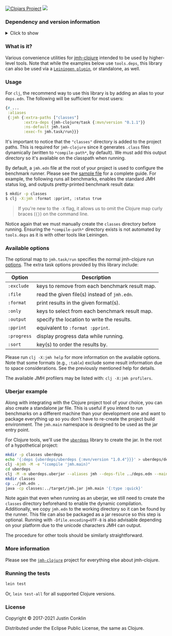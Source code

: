 [![Clojars Project](https://img.shields.io/clojars/v/jmh-clojure/task.svg)](https://clojars.org/jmh-clojure/task)
[![](https://github.com/jgpc42/jmh-clojure-task/workflows/Test%20runner/badge.svg)][ci]

### Dependency and version information
<details>
  <summary>Click to show</summary>

[Leiningen][lein]

``` clojure
[jmh-clojure/task "0.1.1"]
```

[tools.deps][deps]

```clojure
{jmh-clojure/task {:mvn/version "0.1.1"}}
```

[Maven](http://maven.apache.org)

``` xml
<dependency>
  <groupId>jmh-clojure</groupId>
  <artifactId>task</artifactId>
  <version>0.1.1</version>
</dependency>
```

JDK versions 8 to 16 and Clojure versions 1.7 to 1.10 are currently [tested against][ci].
</details>

### What is it?

Various convenience utilities for [jmh-clojure][jmh-clj] intended to be used by higher-level tools. Note that while the examples below use `tools.deps`, this library can also be used via a [`Leiningen plugin`][lein-jmh], or standalone, as well.

### Usage

For `clj`, the recommend way to use this library is by adding an alias to your `deps.edn`. The following will be sufficient for most users:

```clojure
{#_...
 :aliases
 {:jmh {:extra-paths ["classes"]
        :extra-deps {jmh-clojure/task {:mvn/version "0.1.1"}}
        :ns-default jmh.task
        :exec-fn jmh.task/run}}}
```

It's important to notice that the `"classes"` directory is added to the project paths. This is required for `jmh-clojure` since it generates `.class` files dynamically (written to `*compile-path*`, by default). We must add this output directory so it's available on the classpath when running.

By default, a `jmh.edn` file at the root of your project is used to configure the benchmark runner. Please see the [sample file][sample] for a complete guide. For example, the following runs all benchmarks, enables the standard JMH status log, and outputs pretty-printed benchmark result data:

```bash
$ mkdir -p classes
$ clj -X:jmh :format :pprint, :status true
```

> If you're new to the `-X` flag, it allows us to omit the Clojure map curly braces (`{}`) on the command line.

Notice again that we must manually create the `classes` directory before running. Ensuring the `*compile-path*` directory exists is not automated by `tools.deps` as it is with other tools like Leiningen.

### Available options

The optional map to `jmh.task/run` specifies the normal jmh-clojure run [options][run-doc]. The extra task options provided by this library include:

| Option        | Description                                    |
| ------------- | ---------------------------------------------- |
| `:exclude`    | keys to remove from each benchmark result map. |
| `:file`       | read the given file(s) instead of `jmh.edn`.   |
| `:format`     | print results in the given format(s).          |
| `:only`       | keys to select from each benchmark result map. |
| `:output`     | specify the location to write the results.     |
| `:pprint`     | equivalent to `:format :pprint`.               |
| `:progress`   | display progress data while running.           |
| `:sort`       | key(s) to order the results by.                |

Please run `clj -X:jmh help` for more information on the available options. Note that some formats (e.g., `:table`) exclude some result information due to space considerations. See the previously mentioned help for details.

The available JMH profilers may be listed with: `clj -X:jmh profilers`.

### Uberjar example

Along with integrating with the Clojure project tool of your choice, you can also create a standalone jar file. This is useful if you intend to run benchmarks on a different machine than your development one and want to package everything up so you don't have to re-create the project build environment. The `jmh.main` namespace is designed to be used as the jar entry point.

For Clojure tools, we'll use the [`uberdeps`][udeps] library to create the jar. In the root of a hypothetical project:

```bash
mkdir -p classes uberdeps
echo '{:deps {uberdeps/uberdeps {:mvn/version "1.0.4"}}}' > uberdeps/deps.edn
clj -Ajmh -M -e "(compile 'jmh.main)"
cd uberdeps
clj -M -m uberdeps.uberjar --aliases jmh --deps-file ../deps.edn --main-class jmh.main --target ../target/jmh.jar
mkdir classes
cp ../jmh.edn .
java -cp classes:../target/jmh.jar jmh.main '{:type :quick}'
```

Note again that even when running as an uberjar, we still need to create the `classes` directory beforehand to enable the dynamic compilation. Additionally, we copy `jmh.edn` to the working directory so it can be found by the runner. This file can also be packaged as a jar resource so this step is optional. Running with `-Dfile.encoding=UTF-8` is also advisable depending on your platform due to the unicode characters JMH can output.

The procedure for other tools should be similarly straightforward.

### More information

Please see the [`jmh-clojure`][jmh-clj] project for everything else about jmh-clojure.

### Running the tests

```bash
lein test
```

Or, `lein test-all` for all supported Clojure versions.

### License

Copyright © 2017-2021 Justin Conklin

Distributed under the Eclipse Public License, the same as Clojure.



[ci]:        https://github.com/jgpc42/jmh-clojure-task/blob/master/.github/workflows/test.yml
[deps]:      https://github.com/clojure/tools.deps.alpha
[jmh-clj]:   https://github.com/jgpc42/jmh-clojure
[lein]:      http://github.com/technomancy/leiningen
[lein-jmh]:  https://github.com/jgpc42/lein-jmh
[run-doc]:   https://jgpc42.github.io/jmh-clojure/doc/jmh.core.html#var-run
[sample]:    https://github.com/jgpc42/jmh-clojure/blob/master/resources/sample.jmh.edn
[udeps]:     https://github.com/tonsky/uberdeps
